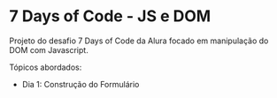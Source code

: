 # 7 Days of Code - JS e DOM
Projeto do desafio 7 Days of Code da Alura focado em manipulação do DOM com Javascript.

Tópicos abordados:
- Dia 1: Construção do Formulário
